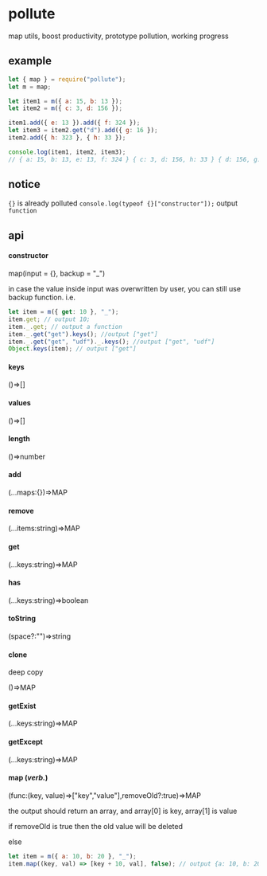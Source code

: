 # pollute

map utils, boost productivity, prototype pollution, working progress

## example

```js
let { map } = require("pollute");
let m = map;

let item1 = m({ a: 15, b: 13 });
let item2 = m({ c: 3, d: 156 });

item1.add({ e: 13 }).add({ f: 324 });
let item3 = item2.get("d").add({ g: 16 });
item2.add({ h: 323 }, { h: 33 });

console.log(item1, item2, item3);
// { a: 15, b: 13, e: 13, f: 324 } { c: 3, d: 156, h: 33 } { d: 156, g: 16 }
```

## notice

`{}` is already polluted `console.log(typeof {}["constructor"]);` output `function`

## api

#### constructor

map(input = {}, backup = "\_")

in case the value inside input was overwritten by user, you can still use backup function. i.e.

```js
let item = m({ get: 10 }, "_");
item.get; // output 10;
item._.get; // output a function
item._.get("get").keys(); //output ["get"]
item._.get("get", "udf")._.keys(); //output ["get", "udf"]
Object.keys(item); // output ["get"]
```

#### keys

()=>[]

#### values

()=>[]

#### length

()=>number

#### add

(...maps:{})=>MAP

#### remove

(...items:string)=>MAP

#### get

(...keys:string)=>MAP

#### has

(...keys:string)=>boolean

#### toString

(space?:"")=>string

#### clone

deep copy

()=>MAP

#### getExist

(...keys:string)=>MAP

#### getExcept

(...keys:string)=>MAP

#### map (_verb._)

(func:(key, value)=>["key","value"],removeOld?:true)=>MAP

the output should return an array, and array[0] is key, array[1] is value

if removeOld is true then the old value will be deleted

else

```js
let item = m({ a: 10, b: 20 }, "_");
item.map((key, val) => [key + 10, val], false); // output {a: 10, b: 20, a10: 10, b10: 20}
```
